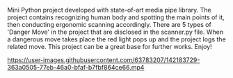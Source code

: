 Mini Python project developed with state-of-art media pipe library. The project contains recognizing human body and spotting the main points of it, then conducting ergonomic scanning accordingly. There are 5 types of 'Danger Move' in the project that are disclosed in the scanner.py file. When a dangerous move takes place the red light pops up and the project logs the related move. This project can be a great base for further works. Enjoy!

https://user-images.githubusercontent.com/63783207/142183729-363a0505-77eb-46a0-bfaf-b7fbf864ce66.mp4

